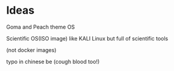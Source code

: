 # Ideas

Goma and Peach theme OS

Scientific OS(ISO image) like KALI Linux but full of scientific tools

(not docker images)

typo in chinese be (cough blood too!)
